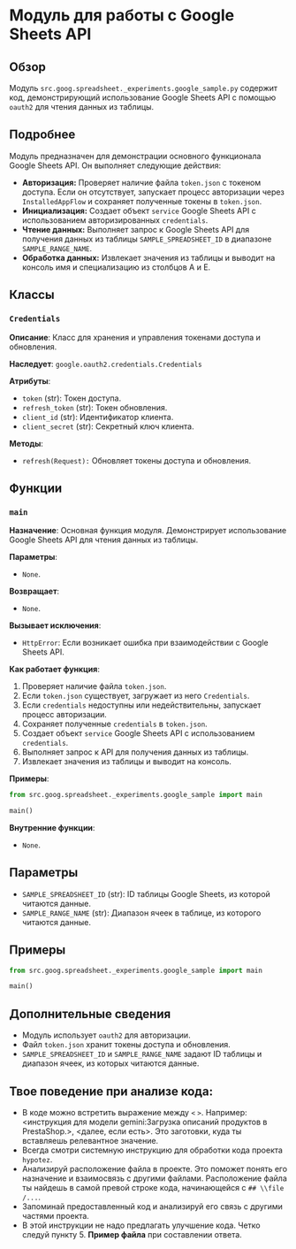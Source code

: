# Модуль для работы с Google Sheets API

## Обзор

Модуль `src.goog.spreadsheet._experiments.google_sample.py` содержит код, демонстрирующий использование Google Sheets API с помощью `oauth2` для чтения данных из таблицы.

## Подробнее

Модуль предназначен для демонстрации основного функционала Google Sheets API. Он выполняет следующие действия:

- **Авторизация:** Проверяет наличие файла `token.json` с токеном доступа. Если он отсутствует, запускает процесс авторизации через `InstalledAppFlow` и сохраняет полученные токены в `token.json`.
- **Инициализация:** Создает объект `service` Google Sheets API с использованием авторизированных `credentials`.
- **Чтение данных:** Выполняет запрос к Google Sheets API для получения данных из таблицы `SAMPLE_SPREADSHEET_ID` в диапазоне `SAMPLE_RANGE_NAME`.
- **Обработка данных:** Извлекает значения из таблицы и выводит на консоль имя и специализацию из столбцов A и E.

## Классы

### `Credentials`

**Описание**: Класс для хранения и управления токенами доступа и обновления.

**Наследует**: `google.oauth2.credentials.Credentials`

**Атрибуты**:

- `token` (str): Токен доступа.
- `refresh_token` (str): Токен обновления.
- `client_id` (str): Идентификатор клиента.
- `client_secret` (str): Секретный ключ клиента.

**Методы**:

- `refresh(Request):` Обновляет токены доступа и обновления.

## Функции

### `main`

**Назначение**:  Основная функция модуля. Демонстрирует использование Google Sheets API для чтения данных из таблицы.

**Параметры**:

- `None`.

**Возвращает**:

- `None`.

**Вызывает исключения**:

- `HttpError`: Если возникает ошибка при взаимодействии с Google Sheets API.

**Как работает функция**:

1. Проверяет наличие файла `token.json`.
2. Если `token.json` существует, загружает из него `Credentials`.
3. Если `credentials` недоступны или недействительны, запускает процесс авторизации.
4. Сохраняет полученные `credentials` в `token.json`.
5. Создает объект `service` Google Sheets API с использованием `credentials`.
6. Выполняет запрос к API для получения данных из таблицы.
7. Извлекает значения из таблицы и выводит на консоль.

**Примеры**:

```python
from src.goog.spreadsheet._experiments.google_sample import main

main()
```

**Внутренние функции**:

- `None`.

## Параметры

- `SAMPLE_SPREADSHEET_ID` (str): ID таблицы Google Sheets, из которой читаются данные.
- `SAMPLE_RANGE_NAME` (str): Диапазон ячеек в таблице, из которого читаются данные.

## Примеры

```python
from src.goog.spreadsheet._experiments.google_sample import main

main()
```

## Дополнительные сведения

- Модуль использует `oauth2` для авторизации.
- Файл `token.json` хранит токены доступа и обновления.
- `SAMPLE_SPREADSHEET_ID` и `SAMPLE_RANGE_NAME` задают ID таблицы и диапазон ячеек, из которых читаются данные.

## Твое поведение при анализе кода:

- В коде можно встретить выражение между `<` `>`. Например: <инструкция для модели gemini:Загрузка описаний продуктов в PrestaShop.>, <далее, если есть>. Это заготовки, куда ты вставляешь релевантное значение.
- Всегда смотри системную инструкцию для обработки кода проекта `hypotez`.
- Анализируй расположение файла в проекте. Это поможет понять его назначение и взаимосвязь с другими файлами. Расположение файла ты найдешь в самой превой строке кода, начинающейся с `## \\file /...`.
- Запоминай предоставленный код и анализируй его связь с другими частями проекта.
- В этой инструкции не надо предлагать улучшение кода. Четко следуй пункту 5. **Пример файла** при составлении ответа.